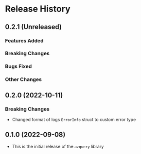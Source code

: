 # Release History

## 0.2.1 (Unreleased)

### Features Added

### Breaking Changes

### Bugs Fixed

### Other Changes

## 0.2.0 (2022-10-11)

### Breaking Changes
* Changed format of logs `ErrorInfo` struct to custom error type

## 0.1.0 (2022-09-08)
* This is the initial release of the `azquery` library
